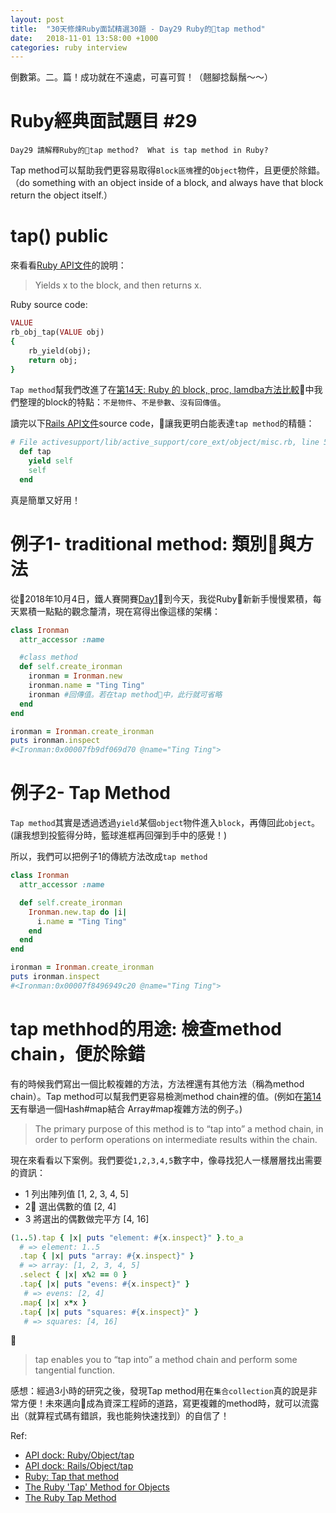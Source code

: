```yaml
---
layout: post
title:  "30天修煉Ruby面試精選30題 - Day29 Ruby的tap method"
date:   2018-11-01 13:58:00 +1000
categories: ruby interview
---
```


倒數第。二。篇！成功就在不遠處，可喜可賀！（翹腳捻鬍鬚～～）

# Ruby經典面試題目 #29

`Day29 請解釋Ruby的tap method?  What is tap method in Ruby?`

Tap method可以幫助我們更容易取得`Block區塊`裡的`Object`物件，且更便於除錯。（do something with an object inside of a block, and always have that block return the object itself.）

# tap() public

來看看[Ruby API文件](https://apidock.com/ruby/Object/tap)的說明：

> Yields x to the block, and then returns x.

Ruby source code:

```ruby
VALUE
rb_obj_tap(VALUE obj)
{
    rb_yield(obj);
    return obj;
}
```
`Tap method`幫我們改進了在[第14天: Ruby 的 block, proc, lamdba方法比較](https://ithelp.ithome.com.tw/articles/10201297)中我們整理的block的特點：`不是物件`、`不是參數`、`沒有回傳值`。

讀完以下[Rails API文件](https://apidock.com/ruby/Object/tap)source code，讓我更明白能表達`tap method`的精髓：

```ruby
# File activesupport/lib/active_support/core_ext/object/misc.rb, line 53
  def tap
    yield self
    self
  end
```

真是簡單又好用！

# 例子1- traditional method: 類別與方法

從2018年10月4日，鐵人賽開賽[Day1](https://ithelp.ithome.com.tw/articles/10199897)到今天，我從Ruby新新手慢慢累積，每天累積一點點的觀念釐清，現在寫得出像這樣的架構：

```ruby
class Ironman
  attr_accessor :name

  #class method
  def self.create_ironman
    ironman = Ironman.new
    ironman.name = "Ting Ting"
    ironman #回傳值。若在tap method中，此行就可省略
  end
end

ironman = Ironman.create_ironman
puts ironman.inspect
#<Ironman:0x00007fb9df069d70 @name="Ting Ting">
```

# 例子2- Tap Method

`Tap method`其實是透過透過`yield`某個`object`物件進入`block`，再傳回此`object`。(讓我想到投籃得分時，籃球進框再回彈到手中的感覺！)


所以，我們可以把例子1的傳統方法改成`tap method`

```ruby
class Ironman
  attr_accessor :name

  def self.create_ironman
    Ironman.new.tap do |i|
      i.name = "Ting Ting"
    end
  end
end

ironman = Ironman.create_ironman
puts ironman.inspect
#<Ironman:0x00007f8496949c20 @name="Ting Ting">
```

# tap methhod的用途: 檢查method chain，便於除錯

有的時候我們寫出一個比較複雜的方法，方法裡還有其他方法（稱為method chain）。Tap method可以幫我們更容易檢測method chain裡的值。(例如在[第14天](https://ithelp.ithome.com.tw/articles/10202250)有舉過一個Hash#map結合 Array#map複雜方法的例子。)

> The primary purpose of this method is to “tap into” a method chain, in order to perform operations on intermediate results within the chain.

現在來看看以下案例。我們要從`1,2,3,4,5`數字中，像尋找犯人一樣層層找出需要的資訊：

* 1 列出陣列值 [1, 2, 3, 4, 5]
* 2 選出偶數的值 [2, 4]
* 3 將選出的偶數做完平方 [4, 16]

```ruby
(1..5).tap { |x| puts "element: #{x.inspect}" }.to_a
  # => element: 1..5
  .tap { |x| puts "array: #{x.inspect}" }
  # => array: [1, 2, 3, 4, 5]
  .select { |x| x%2 == 0 }
  .tap{ |x| puts "evens: #{x.inspect}" }
   # => evens: [2, 4]
  .map{ |x| x*x }
  .tap{ |x| puts "squares: #{x.inspect}" }
   # => squares: [4, 16]
```


> tap enables you to “tap into” a method chain and perform some tangential function.

感想：經過3小時的研究之後，發現Tap method用在`集合collection`真的說是非常方便！未來邁向成為資深工程師的道路，寫更複雜的method時，就可以流露出（就算程式碼有錯誤，我也能夠快速找到）的自信了！

Ref:

* [API dock: Ruby/Object/tap](https://apidock.com/ruby/Object/tap)
* [API dock: Rails/Object/tap](https://apidock.com/rails/v2.3.8/Object/tap)
* [Ruby: Tap that method](https://medium.com/aviabird/ruby-tap-that-method-90c8a801fd6a)
* [The Ruby 'Tap' Method for Objects](http://kronosapiens.github.io/blog/2014/02/16/the-ruby-tap-method-for-objects.html)
* [The Ruby Tap Method](https://www.youtube.com/watch?v=QAJMxBkYaUQ)
